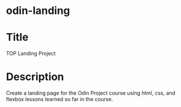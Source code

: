 # odin-landing

# Title
TOP Landing Project

# Description
Create a landing page for the Odin Project course using html, css, and flexbox lessons learned so far in the course.